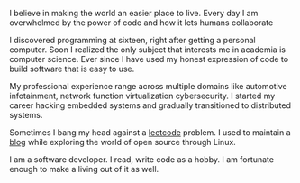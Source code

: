 
I believe in making the world an easier place to live. Every day I am overwhelmed by the power of code and how it lets humans collaborate

I discovered programming at sixteen, right after getting a personal computer. Soon I realized the only subject that interests me in academia is computer science. Ever since I have used my honest expression of code to build software that is easy to use.

My professional experience range across multiple domains like automotive infotainment, network function virtualization cybersecurity. I started my career hacking embedded systems and gradually transitioned to distributed systems.

Sometimes I bang my head against a [leetcode](https://leetcode.com/mba4cob/) problem. I used to maintain a [blog](https://linuxdrug.wordpress.com/) while exploring the world of open source through Linux.

I am a software developer. I read, write code as a hobby. I am fortunate enough to make a living out of it as well.